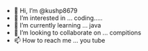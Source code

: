 - 👋 Hi, I’m @kushp8679
- 👀 I’m interested in ... coding.....
- 🌱 I’m currently learning ... java 
- 💞️ I’m looking to collaborate on ... compitions
- 📫 How to reach me ... you tube

<!---
kushp8679/kushp8679 is a ✨ special ✨ repository because its `README.md` (this file) appears on your GitHub profile.
You can click the Preview link to take a look at your changes.
--->

